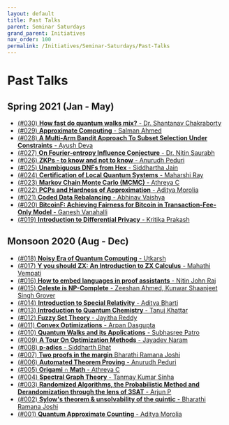 ```yaml
---
layout: default
title: Past Talks
parent: Seminar Saturdays
grand_parent: Initiatives
nav_order: 100
permalink: /Initiatives/Seminar-Saturdays/Past-Talks
---
```


Past Talks
==========

Spring 2021 (Jan - May)
-----------
- [(#030) **How fast do quantum walks mix?** - Dr. Shantanav Chakraborty](/Initiatives/Seminar-Saturdays/Past-Talks/030)
- [(#029) **Approximate Computing** - Salman Ahmed](/Initiatives/Seminar-Saturdays/Past-Talks/029)
- [(#028) **A Multi-Arm Bandit Approach To Subset Selection Under Constraints** - Ayush Deva](/Initiatives/Seminar-Saturdays/Past-Talks/028)
- [(#027)  **On Fourier-entropy Influence Conjecture** - Dr. Nitin Saurabh](/Initiatives/Seminar-Saturdays/Past-Talks/027)
- [(#026)  **ZKPs - to know and not to know** - Anurudh Peduri](/Initiatives/Seminar-Saturdays/Past-Talks/026)
- [(#025)  **Unambiguous DNFs from Hex** - Siddhartha Jain](/Initiatives/Seminar-Saturdays/Past-Talks/025)
- [(#024)  **Certification of Local Quantum Systems** - Maharshi Ray](/Initiatives/Seminar-Saturdays/Past-Talks/024)
- [(#023) **Markov Chain Monte Carlo (MCMC)** - Athreya C](/Initiatives/Seminar-Saturdays/Past-Talks/023)
- [(#022) **PCPs and Hardness of Approximation** - Aditya Morolia](/Initiatives/Seminar-Saturdays/Past-Talks/022)
- [(#021) **Coded Data Rebalancing** - Abhinav Vaishya](/Initiatives/Seminar-Saturdays/Past-Talks/021)
- [(#020) **BitcoinF: Achieving Fairness for Bitcoin in Transaction-Fee-Only Model** - Ganesh Vanahalli](/Initiatives/Seminar-Saturdays/Past-Talks/020)
- [(#019) **Introduction to Differential Privacy** - Kritika Prakash](/Initiatives/Seminar-Saturdays/Past-Talks/019)

Monsoon 2020 (Aug - Dec)
------------

- [(#018) **Noisy Era of Quantum Computing** - Utkarsh](/Initiatives/Seminar-Saturdays/Past-Talks/018)
- [(#017) **Y you should ZX: An Introduction to ZX Calculus** - Mahathi Vempati](/Initiatives/Seminar-Saturdays/Past-Talks/017)
- [(#016) **How to embed languages in proof assistants** - Nitin John Raj](/Initiatives/Seminar-Saturdays/Past-Talks/016)
- [(#015) **Celeste is NP-Complete** - Zeeshan Ahmed, Kunwar Shaanjeet Singh Grover](/Initiatives/Seminar-Saturdays/Past-Talks/015)
- [(#014) **Introduction to Special Relativity** - Aditya Bharti](/Initiatives/Seminar-Saturdays/Past-Talks/014)
- [(#013) **Introduction to Quantum Chemistry** - Tanuj Khattar](/Initiatives/Seminar-Saturdays/Past-Talks/013)
- [(#012) **Fuzzy Set Theory** - Jayitha Reddy](/Initiatives/Seminar-Saturdays/Past-Talks/012)
- [(#011) **Convex Optimizations** - Arpan Dasgupta](/Initiatives/Seminar-Saturdays/Past-Talks/011)
- [(#010) **Quantum Walks and its Applications** - Subhasree Patro](/Initiatives/Seminar-Saturdays/Past-Talks/010)
- [(#009) **A Tour On Optimization Methods** - Jayadev Naram](/Initiatives/Seminar-Saturdays/Past-Talks/009)
- [(#008) **p-adics** - Siddharth Bhat](/Initiatives/Seminar-Saturdays/Past-Talks/008)
- [(#007) **Two proofs in the margin** Bharathi Ramana Joshi](/Initiatives/Seminar-Saturdays/Past-Talks/007)
- [(#006) **Automated Theorem Proving** - Anurudh Peduri](/Initiatives/Seminar-Saturdays/Past-Talks/006)
- [(#005) **Origami ∩ Math** - Athreya C](/Initiatives/Seminar-Saturdays/Past-Talks/005)
- [(#004) **Spectral Graph Theory** - Tanmay Kumar Sinha](/Initiatives/Seminar-Saturdays/Past-Talks/004)
- [(#003) **Randomized Algorithms, the Probabilistic Method and Derandomization through the lens of 3SAT** - Arjun P](/Initiatives/Seminar-Saturdays/Past-Talks/003)
- [(#002) **Sylow's theorem & unsolvability of the quintic** - Bharathi Ramana Joshi](/Initiatives/Seminar-Saturdays/Past-Talks/002)
- [(#001) **Quantum Approximate Counting** - Aditya Morolia](/Initiatives/Seminar-Saturdays/Past-Talks/001)

